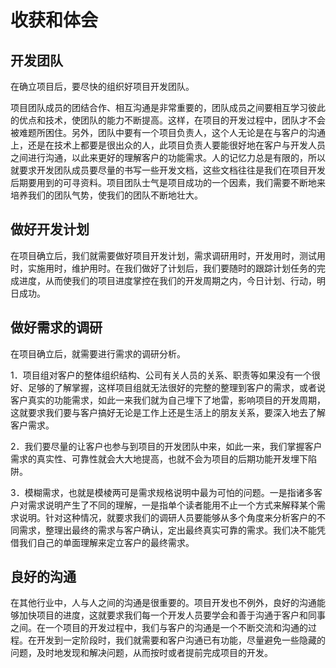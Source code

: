 # 收获和体会

## 开发团队

在确立项目后，要尽快的组织好项目开发团队。

项目团队成员的团结合作、相互沟通是非常重要的，团队成员之间要相互学习彼此的优点和技术，使团队的能力不断提高。这样，在项目的开发过程中，团队才不会被难题所困住。另外，团队中要有一个项目负责人，这个人无论是在与客户的沟通上，还是在技术上都要是很出众的人，此项目负责人要能很好地在客户与开发人员之间进行沟通，以此来更好的理解客户的功能需求。人的记忆力总是有限的，所以就要求开发团队成员要尽量的书写一些开发文档，这些文档往往是我们在项目开发后期要用到的可寻资料。项目团队士气是项目成功的一个因素，我们需要不断地来培养我们的团队气势，使我们的团队不断地壮大。

## 做好开发计划

在项目确立后，我们就需要做好项目开发计划，需求调研用时，开发用时，测试用时，实施用时，维护用时。在我们做好了计划后，我们要随时的跟踪计划任务的完成进度，从而使我们的项目进度掌控在我们的开发周期之内，今日计划、行动，明日成功。

## 做好需求的调研

在项目确立后，就需要进行需求的调研分析。

1．项目组对客户的整体组织结构、公司有关人员的关系、职责等如果没有一个很好、足够的了解掌握，这样项目组就无法很好的完整的整理到客户的需求，或者说客户真实的功能需求，如此一来我们就为自己埋下了地雷，影响项目的开发周期，这就要求我们要与客户搞好无论是工作上还是生活上的朋友关系，要深入地去了解客户需求。

2．我们要尽量的让客户也参与到项目的开发团队中来，如此一来，我们掌握客户需求的真实性、可靠性就会大大地提高，也就不会为项目的后期功能开发埋下陷阱。

3．模糊需求，也就是模棱两可是需求规格说明中最为可怕的问题。一是指诸多客户对需求说明产生了不同的理解，一是指单个读者能用不止一个方式来解释某个需求说明。针对这种情况，就要求我们的调研人员要能够从多个角度来分析客户的不同需求，整理出最终的需求与客户确认，定出最终真实可靠的需求。我们决不能凭借我们自己的单面理解来定立客户的最终需求。

## 良好的沟通

在其他行业中，人与人之间的沟通是很重要的。项目开发也不例外，良好的沟通能够加快项目的进度，这就要求我们每一个开发人员要学会和善于沟通于客户和同事之间。在一个项目的开发过程中，我们与客户的沟通是一个不断交流和沟通的过程。在开发到一定阶段时，我们就需要和客户沟通已有功能，尽量避免一些隐藏的问题，及时地发现和解决问题，从而按时或者提前完成项目的开发。